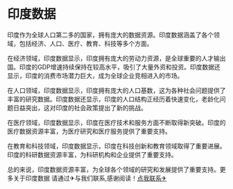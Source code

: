 # 印度数据

印度作为全球人口第二多的国家，拥有庞大的数据资源。印度数据涵盖了各个领域，包括经济、人口、医疗、教育、科技等多个方面。

在经济领域，印度数据显示，印度拥有庞大的劳动力资源，是全球重要的人才输出国。印度的GDP增速持续保持在较高水平，吸引了大量外资和投资。印度数据还显示，印度的消费市场潜力巨大，成为全球企业竞相进入的市场。

在人口领域，印度数据显示，印度拥有庞大的人口基数，这为各种社会问题提供了丰富的研究数据。印度数据还显示，印度的人口结构正经历着快速变化，老龄化问题日益突出，这对印度的社会政策提出了新的挑战。

在医疗领域，印度数据显示，印度在医疗技术和服务方面不断取得新突破。印度的医疗数据资源丰富，为医疗研究和医疗服务提供了重要支持。

在教育和科技领域，印度数据显示，印度在科技创新和教育领域取得了重要进展。印度的科研数据资源丰富，为科研机构和企业提供了重要支持。

总的来说，印度数据资源丰富，为全球各个领域的研究和发展提供了重要支持。更多关于印度数据 请通过✈与我们联系,感谢阅读！[点我联系✈](https://dl.G208.com)
